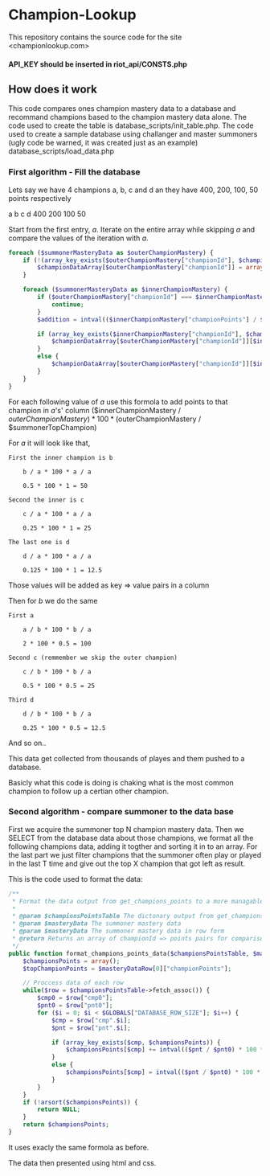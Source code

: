# Champion-Lookup
This repository contains the source code for the site <championlookup.com>

#### API_KEY should be inserted in riot_api/CONSTS.php

## How does it work
This code compares ones champion mastery data to a database and recommand champions based to the champion mastery data alone.
The code used to create the table is database_scripts/init_table.php.
The code used to create a sample database using challanger and master summoners (ugly code be warned, it was created just as an example)  database_scripts/load_data.php


### First algorithm - Fill the database
Lets say we have 4 champions a, b, c and d an they have 400, 200, 100, 50 points respectively

a    b    c    d
400  200  100  50

Start from the first entry, *a*. Iterate on the entire array while skipping *a* and compare the values of the iteration with *a*.
```php
foreach ($summonerMasteryData as $outerChampionMastery) {
	if (!(array_key_exists($outerChampionMastery["championId"], $championDataArray))) {
		$championDataArray[$outerChampionMastery["championId"]] = array();
	}

	foreach ($summonerMasteryData as $innerChampionMastery) {
		if ($outerChampionMastery["championId"] === $innerChampionMastery["championId"]) {
			continue;
		}
		$addition = intval(($innerChampionMastery["championPoints"] / $outerChampionMastery["championPoints"]) * 100 * ($outerChampionMastery["championPoints"] / $summonerTopChampion["championPoints"]));

		if (array_key_exists($innerChampionMastery["championId"], $championDataArray[$outerChampionMastery["championId"]])) {
			$championDataArray[$outerChampionMastery["championId"]][$innerChampionMastery["championId"]] += $addition;
		}
		else {
			$championDataArray[$outerChampionMastery["championId"]][$innerChampionMastery["championId"]] = $addition;
		}
	}
}
```

For each following value of *a* use this formola to add points to that champion in *a*'s' column
($innerChampionMastery / $outerChampionMastery) * 100 * ($outerChampionMastery / $summonerTopChampion)

For *a* it will look like that,
	
	First the inner champion is b
	
		b / a * 100 * a / a
	
		0.5 * 100 * 1 = 50
	
	Second the inner is c
	
		c / a * 100 * a / a
	
		0.25 * 100 * 1 = 25
	
	The last one is d
	
		d / a * 100 * a / a
	
		0.125 * 100 * 1 = 12.5

Those values will be added as key => value pairs in a column

Then for *b* we do the same
	
	First a
	
		a / b * 100 * b / a
	
		2 * 100 * 0.5 = 100
	
	Second c (remmember we skip the outer champion)
	
		c / b * 100 * b / a
	
		0.5 * 100 * 0.5 = 25
	
	Third d
	
		d / b * 100 * b / a
	
		0.25 * 100 * 0.5 = 12.5

And so on..

This data get collected from thousands of playes and them pushed to a database.

Basicly what this code is doing is chaking what is the most common champion to follow up a certian other champion.

### Second algorithm - compare summoner to the data base
First we acquire the summoner top N champion mastery data.
Then we SELECT from the database data about those champions, we format all the following champions data, adding it togther and sorting it in to an array.
For the last part we just filter champions that the summoner often play or played in the last T time and give out the top X champion that got left as result.

This is the code used to format the data:
```php
/**
 * Format the data output from get_champions_points to a more managable format.
 *
 * @param $championsPointsTable The dictonary output from get_champions_points
 * @param $masteryData The summoner mastery data
 * @param $masteryData The summoner mastery data in row form
 * @return Returns an array of championId => points pairs for comparison.
 */
public function format_champions_points_data($championsPointsTable, $masteryData, $masteryDataRow) {
	$championsPoints = array();
	$topChampionPoints = $masteryDataRow[0]["championPoints"];

	// Proccess data of each row
	while($row = $championsPointsTable->fetch_assoc()) {
		$cmp0 = $row["cmp0"];
		$pnt0 = $row["pnt0"];
		for ($i = 0; $i < $GLOBALS["DATABASE_ROW_SIZE"]; $i++) {
			$cmp = $row["cmp".$i];
			$pnt = $row["pnt".$i];

			if (array_key_exists($cmp, $championsPoints)) {
				$championsPoints[$cmp] += intval(($pnt / $pnt0) * 100 * ($masteryData[$row["id"]] / $topChampionPoints));
			}
			else {
				$championsPoints[$cmp] = intval(($pnt / $pnt0) * 100 * ($masteryData[$row["id"]] / $topChampionPoints));
			}
		}
	}
	if (!arsort($championsPoints)) {
		return NULL;
	}
	return $championsPoints;
}
```

It uses exacly the same formola as before.


The data then presented using html and css.
